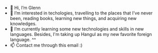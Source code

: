 - 👋 Hi, I’m Glenn
- 👀 I’m interested in techologies, travelling to the places that I've never been, reading books, learning new things, and acquiring new knowledges.
- 🌱 I’m currently learning some new technologies and skills in new languages. Besides, I'm taking up Hangul as my new favorite foreign language. ^^
- 📫 Contact me through this email :) 

<!---
glenntruong/glenntruong is a ✨ special ✨ repository because its `README.md` (this file) appears on your GitHub profile.
You can click the Preview link to take a look at your changes.
--->
